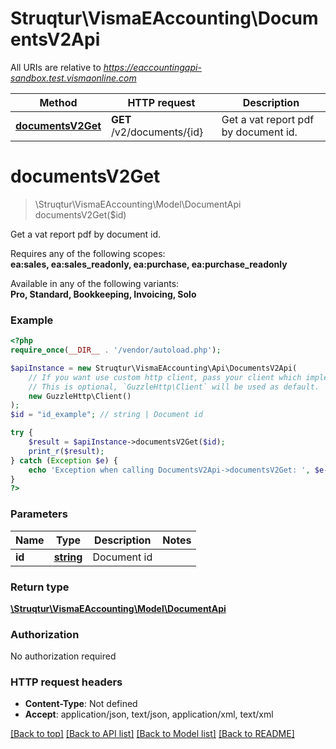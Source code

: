 # Struqtur\VismaEAccounting\DocumentsV2Api

All URIs are relative to *https://eaccountingapi-sandbox.test.vismaonline.com*

Method | HTTP request | Description
------------- | ------------- | -------------
[**documentsV2Get**](DocumentsV2Api.md#documentsV2Get) | **GET** /v2/documents/{id} | Get a vat report pdf by document id.


# **documentsV2Get**
> \Struqtur\VismaEAccounting\Model\DocumentApi documentsV2Get($id)

Get a vat report pdf by document id.

<p>Requires any of the following scopes: <br><b>ea:sales, ea:sales_readonly, ea:purchase, ea:purchase_readonly</b></p><p>Available in any of the following variants: <br><b>Pro, Standard, Bookkeeping, Invoicing, Solo</b></p>

### Example
```php
<?php
require_once(__DIR__ . '/vendor/autoload.php');

$apiInstance = new Struqtur\VismaEAccounting\Api\DocumentsV2Api(
    // If you want use custom http client, pass your client which implements `GuzzleHttp\ClientInterface`.
    // This is optional, `GuzzleHttp\Client` will be used as default.
    new GuzzleHttp\Client()
);
$id = "id_example"; // string | Document id

try {
    $result = $apiInstance->documentsV2Get($id);
    print_r($result);
} catch (Exception $e) {
    echo 'Exception when calling DocumentsV2Api->documentsV2Get: ', $e->getMessage(), PHP_EOL;
}
?>
```

### Parameters

Name | Type | Description  | Notes
------------- | ------------- | ------------- | -------------
 **id** | [**string**](../Model/.md)| Document id |

### Return type

[**\Struqtur\VismaEAccounting\Model\DocumentApi**](../Model/DocumentApi.md)

### Authorization

No authorization required

### HTTP request headers

 - **Content-Type**: Not defined
 - **Accept**: application/json, text/json, application/xml, text/xml

[[Back to top]](#) [[Back to API list]](../../README.md#documentation-for-api-endpoints) [[Back to Model list]](../../README.md#documentation-for-models) [[Back to README]](../../README.md)

